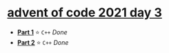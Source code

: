 # [advent of code 2021 day 3](https://adventofcode.com/2021/day/3)
* [**Part 1**](https://adventofcode.com/2021/day/3) :star: `C++` *Done*
* [**Part 2**](https://adventofcode.com/2021/day/3#part2) :star: `C++` *Done*
